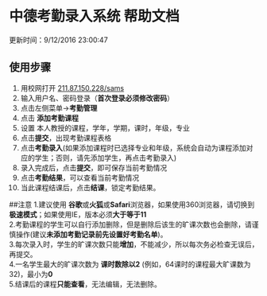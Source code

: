 # 中德考勤录入系统 帮助文档
更新时间：9/12/2016 23:00:47 
## 使用步骤
1. 用校网打开 [211.87.150.228/sams](http://211.87.150.228/sams)
2. 输入用户名、密码登录（**首次登录必须修改密码**）
3. 点击左侧菜单->**考勤管理**
4. 点击 **添加考勤课程**
5. 设置 本人教授的课程，学年，学期，课时，年级，专业 
6. 点击**提交**，出现考勤课程表格
7. 点击**考勤录入**(如果添加课程时已选择专业和年级，系统会自动为课程添加对应的学生；否则，请先添加学生，再点击考勤录入)
8. 录入完成后，点击**提交**，即可保存当前考勤情况
9. 点击**考勤结果**，可以查看当前考勤情况
10. 当此课程结课后，点击**结课**，锁定考勤结果。

##注意
1.建议使用 **谷歌**或**火狐**或**Safari**浏览器，如果使用360浏览器，请切换到**极速模式**；如果使用IE，版本必须**大于等于11**  
2.考勤课程的学生可以自行添加删除，但是删除后该生的旷课次数也会删除，请谨慎操作(建议**未添加考勤记录前先设置好考勤名单**)。  
3.每次录入时，学生的旷课次数只能**增加**，不能减少，所以每次务必检查无误后，再提交。  
4.一名学生最大的旷课次数为 **课时数除以2** (例如，64课时的课程最大旷课数为32)，最小为**0**    
5.结课后的课程**只能查看**，无法编辑，无法删除。

